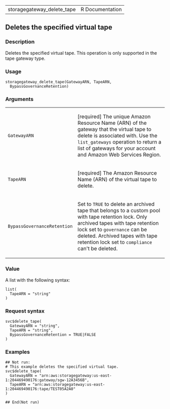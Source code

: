 <table style="width: 100%;">
<tbody>
<tr class="odd">
<td>storagegateway_delete_tape</td>
<td style="text-align: right;">R Documentation</td>
</tr>
</tbody>
</table>

## Deletes the specified virtual tape

### Description

Deletes the specified virtual tape. This operation is only supported in
the tape gateway type.

### Usage

    storagegateway_delete_tape(GatewayARN, TapeARN,
      BypassGovernanceRetention)

### Arguments

<table>
<colgroup>
<col style="width: 35%" />
<col style="width: 65%" />
</colgroup>
<tbody>
<tr class="odd">
<td><code
id="storagegateway_delete_tape_:_GatewayARN">GatewayARN</code></td>
<td><p>[required] The unique Amazon Resource Name (ARN) of the gateway
that the virtual tape to delete is associated with. Use the
<code>list_gateways</code> operation to return a list of gateways for
your account and Amazon Web Services Region.</p></td>
</tr>
<tr class="even">
<td><code id="storagegateway_delete_tape_:_TapeARN">TapeARN</code></td>
<td><p>[required] The Amazon Resource Name (ARN) of the virtual tape to
delete.</p></td>
</tr>
<tr class="odd">
<td><code
id="storagegateway_delete_tape_:_BypassGovernanceRetention">BypassGovernanceRetention</code></td>
<td><p>Set to <code>TRUE</code> to delete an archived tape that belongs
to a custom pool with tape retention lock. Only archived tapes with tape
retention lock set to <code>governance</code> can be deleted. Archived
tapes with tape retention lock set to <code>compliance</code> can't be
deleted.</p></td>
</tr>
</tbody>
</table>

### Value

A list with the following syntax:

    list(
      TapeARN = "string"
    )

### Request syntax

    svc$delete_tape(
      GatewayARN = "string",
      TapeARN = "string",
      BypassGovernanceRetention = TRUE|FALSE
    )

### Examples

    ## Not run: 
    # This example deletes the specified virtual tape.
    svc$delete_tape(
      GatewayARN = "arn:aws:storagegateway:us-east-1:204469490176:gateway/sgw-12A3456B",
      TapeARN = "arn:aws:storagegateway:us-east-1:204469490176:tape/TEST05A2A0"
    )

    ## End(Not run)
